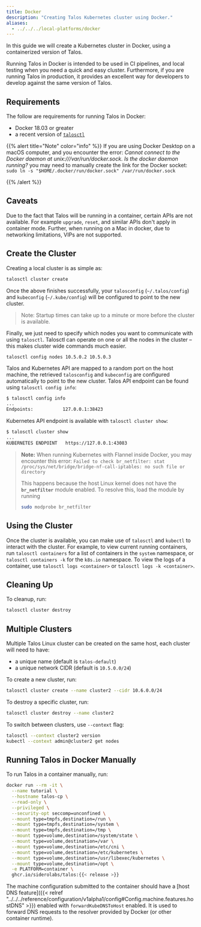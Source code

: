 ```yaml
---
title: Docker
description: "Creating Talos Kubernetes cluster using Docker."
aliases:
  - ../../../local-platforms/docker
---
```


In this guide we will create a Kubernetes cluster in Docker, using a containerized version of Talos.

Running Talos in Docker is intended to be used in CI pipelines, and local testing when you need a quick and easy cluster.
Furthermore, if you are running Talos in production, it provides an excellent way for developers to develop against the same version of Talos.

## Requirements

The follow are requirements for running Talos in Docker:

- Docker 18.03 or greater
- a recent version of [`talosctl`](https://github.com/siderolabs/talos/releases)

{{% alert title="Note" color="info" %}}
If you are using Docker Desktop on a macOS computer, and you encounter the error: *Cannot connect to the Docker daemon at unix:///var/run/docker.sock. Is the docker daemon running?* you may need to manually create the link for the Docker socket:
```sudo ln -s "$HOME/.docker/run/docker.sock" /var/run/docker.sock```

{{% /alert %}}

## Caveats

Due to the fact that Talos will be running in a container, certain APIs are not available.
For example `upgrade`, `reset`, and similar APIs don't apply in container mode.
Further, when running on a Mac in docker, due to networking limitations, VIPs are not supported.

## Create the Cluster

Creating a local cluster is as simple as:

```bash
talosctl cluster create
```

Once the above finishes successfully, your `talosconfig` (`~/.talos/config`)  and `kubeconfig` (`~/.kube/config`) will be configured to point to the new cluster.

> Note: Startup times can take up to a minute or more before the cluster is available.

Finally, we just need to specify which nodes you want to communicate with using `talosctl`.
Talosctl can operate on one or all the nodes in the cluster – this makes cluster wide commands much easier.

`talosctl config nodes 10.5.0.2 10.5.0.3`

Talos and Kubernetes API are mapped to a random port on the host machine, the retrieved `talosconfig` and `kubeconfig` are configured automatically to point to the new cluster.
Talos API endpoint can be found using `talosctl config info`:

```bash
$ talosctl config info
...
Endpoints:           127.0.0.1:38423
```

Kubernetes API endpoint is available with `talosctl cluster show`:

```bash
$ talosctl cluster show
...
KUBERNETES ENDPOINT   https://127.0.0.1:43083
```

> **Note:** When running Kubernetes with Flannel inside Docker, you may encounter this error:
> `Failed to check br_netfilter: stat /proc/sys/net/bridge/bridge-nf-call-iptables: no such file or directory`
>
> This happens because the host Linux kernel does not have the **`br_netfilter`** module enabled.
> To resolve this, load the module by running
>
> ```bash
> sudo modprobe br_netfilter
> ```

## Using the Cluster

Once the cluster is available, you can make use of `talosctl` and `kubectl` to interact with the cluster.
For example, to view current running containers, run `talosctl containers` for a list of containers in the `system` namespace, or `talosctl containers -k` for the `k8s.io` namespace.
To view the logs of a container, use `talosctl logs <container>` or `talosctl logs -k <container>`.

## Cleaning Up

To cleanup, run:

```bash
talosctl cluster destroy
```

## Multiple Clusters

Multiple Talos Linux cluster can be created on the same host, each cluster will need to have:

- a unique name (default is `talos-default`)
- a unique network CIDR (default is `10.5.0.0/24`)

To create a new cluster, run:

```bash
talosctl cluster create --name cluster2 --cidr 10.6.0.0/24
```

To destroy a specific cluster, run:

```bash
talosctl cluster destroy --name cluster2
```

To switch between clusters, use `--context` flag:

```bash
talosctl --context cluster2 version
kubectl --context admin@cluster2 get nodes
```

## Running Talos in Docker Manually

To run Talos in a container manually, run:

```bash
docker run --rm -it \
  --name tutorial \
  --hostname talos-cp \
  --read-only \
  --privileged \
  --security-opt seccomp=unconfined \
  --mount type=tmpfs,destination=/run \
  --mount type=tmpfs,destination=/system \
  --mount type=tmpfs,destination=/tmp \
  --mount type=volume,destination=/system/state \
  --mount type=volume,destination=/var \
  --mount type=volume,destination=/etc/cni \
  --mount type=volume,destination=/etc/kubernetes \
  --mount type=volume,destination=/usr/libexec/kubernetes \
  --mount type=volume,destination=/opt \
  -e PLATFORM=container \
  ghcr.io/siderolabs/talos:{{< release >}}
```

The machine configuration submitted to the container should have a [host DNS feature]({{< relref "../../../reference/configuration/v1alpha1/config#Config.machine.features.hostDNS"  >}}) enabled with `forwardKubeDNSToHost` enabled.
It is used to forward DNS requests to the resolver provided by Docker (or other container runtime).
